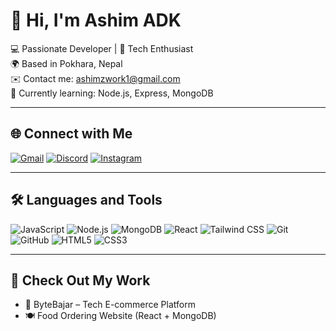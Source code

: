 # 👋 Hi, I'm Ashim ADK

💻 Passionate Developer | 🚀 Tech Enthusiast  
🌍 Based in Pokhara, Nepal  
✉️ Contact me: [ashimzwork1@gmail.com](mailto:ashimzwork1@gmail.com)  
🧠 Currently learning: Node.js, Express, MongoDB

---

## 🌐 Connect with Me
[![Gmail](https://img.shields.io/badge/Gmail-D14836?style=for-the-badge&logo=gmail&logoColor=white)](mailto:ashimzwork1@gmail.com)
[![Discord](https://img.shields.io/badge/Discord-5865F2?style=for-the-badge&logo=discord&logoColor=white)](https://discord.gg/nQsUvy9D)
[![Instagram](https://img.shields.io/badge/Instagram-E4405F?style=for-the-badge&logo=instagram&logoColor=white)](https://www.instagram.com/adk.ashim/)

---

## 🛠️ Languages and Tools
![JavaScript](https://img.shields.io/badge/JavaScript-F7DF1E?style=flat&logo=javascript&logoColor=black)
![Node.js](https://img.shields.io/badge/Node.js-339933?style=flat&logo=node.js&logoColor=white)
![MongoDB](https://img.shields.io/badge/MongoDB-4EA94B?style=flat&logo=mongodb&logoColor=white)
![React](https://img.shields.io/badge/React-20232A?style=flat&logo=react&logoColor=61DAFB)
![Tailwind CSS](https://img.shields.io/badge/Tailwind_CSS-38B2AC?style=flat&logo=tailwind-css&logoColor=white)
![Git](https://img.shields.io/badge/Git-F05032?style=flat&logo=git&logoColor=white)
![GitHub](https://img.shields.io/badge/GitHub-100000?style=flat&logo=github&logoColor=white)
![HTML5](https://img.shields.io/badge/HTML5-E34F26?style=flat&logo=html5&logoColor=white)
![CSS3](https://img.shields.io/badge/CSS3-1572B6?style=flat&logo=css3&logoColor=white)

---

## 🍃 Check Out My Work
- 🛒 ByteBajar – Tech E-commerce Platform  
- 🍽️ Food Ordering Website (React + MongoDB)


